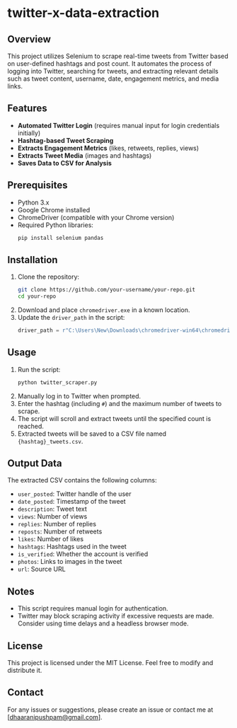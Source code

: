 # twitter-x-data-extraction


## Overview
This project utilizes Selenium to scrape real-time tweets from Twitter based on user-defined hashtags and post count. It automates the process of logging into Twitter, searching for tweets, and extracting relevant details such as tweet content, username, date, engagement metrics, and media links.

## Features
- **Automated Twitter Login** (requires manual input for login credentials initially)
- **Hashtag-based Tweet Scraping**
- **Extracts Engagement Metrics** (likes, retweets, replies, views)
- **Extracts Tweet Media** (images and hashtags)
- **Saves Data to CSV for Analysis**

## Prerequisites
- Python 3.x
- Google Chrome installed
- ChromeDriver (compatible with your Chrome version)
- Required Python libraries:
  ```sh
  pip install selenium pandas
  ```

## Installation
1. Clone the repository:
   ```sh
   git clone https://github.com/your-username/your-repo.git
   cd your-repo
   ```
2. Download and place `chromedriver.exe` in a known location.
3. Update the `driver_path` in the script:
   ```python
   driver_path = r"C:\Users\New\Downloads\chromedriver-win64\chromedriver.exe"
   ```

## Usage
1. Run the script:
   ```sh
   python twitter_scraper.py
   ```
2. Manually log in to Twitter when prompted.
3. Enter the hashtag (including `#`) and the maximum number of tweets to scrape.
4. The script will scroll and extract tweets until the specified count is reached.
5. Extracted tweets will be saved to a CSV file named `{hashtag}_tweets.csv`.

## Output Data
The extracted CSV contains the following columns:
- `user_posted`: Twitter handle of the user
- `date_posted`: Timestamp of the tweet
- `description`: Tweet text
- `views`: Number of views
- `replies`: Number of replies
- `reposts`: Number of retweets
- `likes`: Number of likes
- `hashtags`: Hashtags used in the tweet
- `is_verified`: Whether the account is verified
- `photos`: Links to images in the tweet
- `url`: Source URL

## Notes
- This script requires manual login for authentication.
- Twitter may block scraping activity if excessive requests are made. Consider using time delays and a headless browser mode.

## License
This project is licensed under the MIT License. Feel free to modify and distribute it.

## Contact
For any issues or suggestions, please create an issue or contact me at [dhaaranipushpam@gmail.com].

